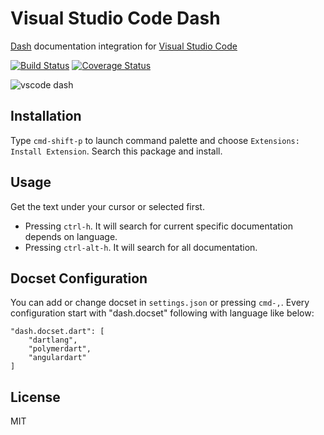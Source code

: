 # Visual Studio Code Dash

[Dash](https://kapeli.com/dash) documentation integration for [Visual Studio Code](https://code.visualstudio.com/)

[![Build Status](https://travis-ci.org/deerawan/vscode-dash.svg?branch=master)](https://travis-ci.org/deerawan/vscode-dash) [![Coverage Status](https://coveralls.io/repos/deerawan/vscode-dash/badge.svg?branch=master&service=github)](https://coveralls.io/github/deerawan/vscode-dash?branch=master)

![vscode dash](https://raw.githubusercontent.com/deerawan/vscode-dash/master/images/vscode-dash.gif)

## Installation
Type `cmd-shift-p` to launch command palette and choose `Extensions: Install Extension`. Search this package and install.

## Usage
Get the text under your cursor or selected first.

- Pressing `ctrl-h`. It will search for current specific documentation depends on language.
- Pressing `ctrl-alt-h`. It will search for all documentation.

## Docset Configuration
You can add or change docset in `settings.json` or pressing `cmd-,`.
Every configuration start with "dash.docset" following with language like below:

```
"dash.docset.dart": [
    "dartlang",
    "polymerdart",
    "angulardart"
]
```

## License
MIT
